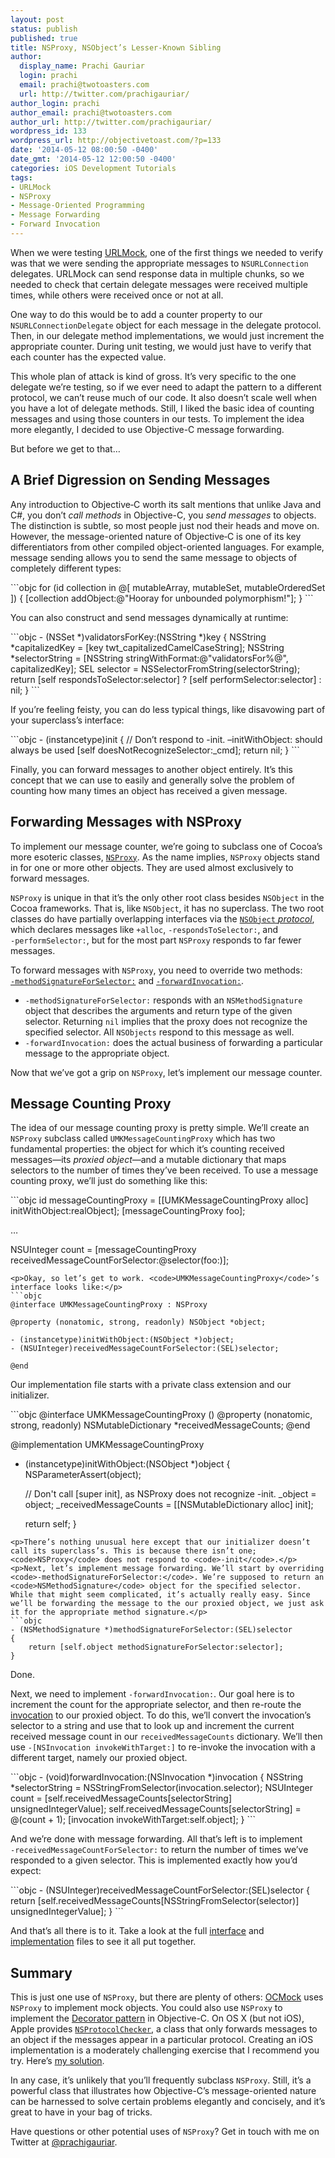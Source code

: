```yaml
---
layout: post
status: publish
published: true
title: NSProxy, NSObject’s Lesser-Known Sibling
author:
  display_name: Prachi Gauriar
  login: prachi
  email: prachi@twotoasters.com
  url: http://twitter.com/prachigauriar/
author_login: prachi
author_email: prachi@twotoasters.com
author_url: http://twitter.com/prachigauriar/
wordpress_id: 133
wordpress_url: http://objectivetoast.com/?p=133
date: '2014-05-12 08:00:50 -0400'
date_gmt: '2014-05-12 12:00:50 -0400'
categories: iOS Development Tutorials
tags:
- URLMock
- NSProxy
- Message-Oriented Programming
- Message Forwarding
- Forward Invocation
---
```

<p>When we were testing <a href="https://github.com/twotoasters/URLMock" title="URLMock on GitHub">URLMock</a>, one of the first things we needed to verify was that we were sending the appropriate messages to <code>NSURLConnection</code> delegates. URLMock can send response data in multiple chunks, so we needed to check that certain delegate messages were received multiple times, while others were received once or not at all.</p>
<p><!--more--></p>
<p>One way to do this would be to add a counter property to our <code>NSURLConnectionDelegate</code> object for each message in the delegate protocol. Then, in our delegate method implementations, we would just increment the appropriate counter. During unit testing, we would just have to verify that each counter has the expected value.</p>
<p>This whole plan of attack is kind of gross. It’s very specific to the one delegate we’re testing, so if we ever need to adapt the pattern to a different protocol, we can’t reuse much of our code. It also doesn’t scale well when you have a lot of delegate methods. Still, I liked the basic idea of counting messages and using those counters in our tests. To implement the idea more elegantly, I decided to use Objective-C message forwarding.</p>
<p>But before we get to that…</p>
<h2>A Brief Digression on Sending Messages</h2>
<p>Any introduction to Objective‑C worth its salt mentions that unlike Java and C#, you don’t <em>call methods</em> in Objective-C, you <em>send messages</em> to objects. The distinction is subtle, so most people just nod their heads and move on. However, the message-oriented nature of Objective‑C is one of its key differentiators from other compiled object-oriented languages. For example, message sending allows you to send the same message to objects of completely different types:</p>
```objc
for (id collection in @[ mutableArray, mutableSet, mutableOrderedSet ]) {
    [collection addObject:@"Hooray for unbounded polymorphism!"];
}
```
<p>You can also construct and send messages dynamically at runtime:</p>
```objc
- (NSSet *)validatorsForKey:(NSString *)key
{
    NSString *capitalizedKey = [key twt_capitalizedCamelCaseString];
    NSString *selectorString = [NSString stringWithFormat:@"validatorsFor%@", capitalizedKey];
    SEL selector = NSSelectorFromString(selectorString);
    return [self respondsToSelector:selector] ? [self performSelector:selector] : nil;
}
```
<p>If you’re feeling feisty, you can do less typical things, like disavowing part of your superclass’s interface:</p>
```objc
- (instancetype)init
{
    // Don’t respond to -init. –initWithObject: should always be used
    [self doesNotRecognizeSelector:_cmd];
    return nil;
}
```
<p>Finally, you can forward messages to another object entirely. It’s this concept that we can use to easily and generally solve the problem of counting how many times an object has received a given message.</p>
<h2>Forwarding Messages with NSProxy</h2>
<p>To implement our message counter, we’re going to subclass one of Cocoa’s more esoteric classes, <a href="https://developer.apple.com/library/ios/documentation/cocoa/reference/foundation/classes/NSProxy_Class/Reference/Reference.html" title="NSProxy Class Reference"><code>NSProxy</code></a>. As the name implies, <code>NSProxy</code> objects stand in for one or more other objects. They are used almost exclusively to forward messages.</p>
<p><code>NSProxy</code> is unique in that it’s the only other root class besides <code>NSObject</code> in the Cocoa frameworks. That is, like <code>NSObject</code>, it has no superclass. The two root classes do have partially overlapping interfaces via the <a href="https://developer.apple.com/library/ios/documentation/cocoa/reference/foundation/Protocols/NSObject_Protocol/Reference/NSObject.html" title="NSObject Protocol Reference"><code>NSObject</code> <em>protocol</em></a>, which declares messages like <code>+alloc</code>, <code>‑respondsToSelector:</code>, and <code>‑performSelector:</code>, but for the most part <code>NSProxy</code> responds to far fewer messages.</p>
<p>To forward messages with <code>NSProxy</code>, you need to override two methods: <a href="https://developer.apple.com/library/ios/documentation/cocoa/reference/foundation/classes/NSProxy_Class/Reference/Reference.html#//apple_ref/occ/instm/NSProxy/methodSignatureForSelector:" title="‑[NSProxy methodSignatureForSelector:] Documentation"><code>‑methodSignatureForSelector:</code></a> and <a href="https://developer.apple.com/library/ios/documentation/cocoa/reference/foundation/classes/NSProxy_Class/Reference/Reference.html#//apple_ref/occ/instm/NSProxy/forwardInvocation:" title="‑[NSProxy forwardInvocation:] Documentation"><code>‑forwardInvocation:</code></a>.</p>
<ul>
<li><code>‑methodSignatureForSelector:</code> responds with an <code>NSMethodSignature</code> object that describes the arguments and return type of the given selector. Returning <code>nil</code> implies that the proxy does not recognize the specified selector. All <code>NSObjects</code> respond to this message as well. </li>
<li><code>-forwardInvocation:</code> does the actual business of forwarding a particular message to the appropriate object.</li>
</ul>
<p>Now that we’ve got a grip on <code>NSProxy</code>, let’s implement our message counter.</p>
<h2>Message Counting Proxy</h2>
<p>The idea of our message counting proxy is pretty simple. We’ll create an <code>NSProxy</code> subclass called <code>UMKMessageCountingProxy</code> which has two fundamental properties: the object for which it’s counting received messages—its <em>proxied object</em>—and a mutable dictionary that maps selectors to the number of times they’ve been received. To use a message counting proxy, we’ll just do something like this:</p>
```objc
id messageCountingProxy = [[UMKMessageCountingProxy alloc] initWithObject:realObject];
[messageCountingProxy foo];

…

NSUInteger count = [messageCountingProxy receivedMessageCountForSelector:@selector(foo:)];
```
<p>Okay, so let’s get to work. <code>UMKMessageCountingProxy</code>’s interface looks like:</p>
```objc
@interface UMKMessageCountingProxy : NSProxy

@property (nonatomic, strong, readonly) NSObject *object;

- (instancetype)initWithObject:(NSObject *)object;
- (NSUInteger)receivedMessageCountForSelector:(SEL)selector;

@end
```
<p>Our implementation file starts with a private class extension and our initializer.</p>
```objc
@interface UMKMessageCountingProxy ()
@property (nonatomic, strong, readonly) NSMutableDictionary *receivedMessageCounts;
@end


@implementation UMKMessageCountingProxy

- (instancetype)initWithObject:(NSObject *)object
{
    NSParameterAssert(object);

    // Don't call [super init], as NSProxy does not recognize -init.
    _object = object;
    _receivedMessageCounts = [[NSMutableDictionary alloc] init];

    return self;
}
```
<p>There’s nothing unusual here except that our initializer doesn’t call its superclass’s. This is because there isn’t one; <code>NSProxy</code> does not respond to <code>‑init</code>.</p>
<p>Next, let’s implement message forwarding. We’ll start by overriding <code>‑methodSignatureForSelector:</code>. We’re supposed to return an <code>NSMethodSignature</code> object for the specified selector. While that might seem complicated, it’s actually really easy. Since we’ll be forwarding the message to the our proxied object, we just ask it for the appropriate method signature.</p>
```objc
- (NSMethodSignature *)methodSignatureForSelector:(SEL)selector
{
    return [self.object methodSignatureForSelector:selector];
}
```
<p>Done.</p>
<p>Next, we need to implement <code>-forwardInvocation:</code>. Our goal here is to increment the count for the appropriate selector, and then re-route the <a href="https://developer.apple.com/library/ios/documentation/cocoa/reference/foundation/classes/NSInvocation_Class/Reference/Reference.html" title="NSInvocation Class Reference">invocation</a> to our proxied object. To do this, we’ll convert the invocation’s selector to a string and use that to look up and increment the current received message count in our <code>receivedMessageCounts</code> dictionary. We’ll then use <code>‑[NSInvocation invokeWithTarget:]</code> to re-invoke the invocation with a different target, namely our proxied object.</p>
```objc
- (void)forwardInvocation:(NSInvocation *)invocation
{
    NSString *selectorString = NSStringFromSelector(invocation.selector);
    NSUInteger count = [self.receivedMessageCounts[selectorString] unsignedIntegerValue];
    self.receivedMessageCounts[selectorString] = @(count + 1);
    [invocation invokeWithTarget:self.object];
}
```
<p>And we’re done with message forwarding. All that’s left is to implement <code>‑receivedMessageCountForSelector:</code> to return the number of times we’ve responded to a given selector. This is implemented exactly how you’d expect:</p>
```objc
- (NSUInteger)receivedMessageCountForSelector:(SEL)selector
{
    return [self.receivedMessageCounts[NSStringFromSelector(selector)] unsignedIntegerValue];
}
```
<p>And that’s all there is to it. Take a look at the full <a href="https://github.com/twotoasters/URLMock/blob/master/URLMock/Utilities/UMKMessageCountingProxy.h" title="UMKMessageCountingProxy.h">interface</a> and <a href="https://github.com/twotoasters/URLMock/blob/master/URLMock/Utilities/UMKMessageCountingProxy.m" title="UMKMessageCountingProxy.m">implementation</a> files to see it all put together.</p>
<h2>Summary</h2>
<p>This is just one use of <code>NSProxy</code>, but there are plenty of others: <a href="https://github.com/erikdoe/ocmock" title="OCMock on GitHub">OCMock</a> uses <code>NSProxy</code> to implement mock objects. You could also use <code>NSProxy</code> to implement the <a href="http://en.wikipedia.org/wiki/Decorator_pattern" title="The Decorator pattern">Decorator pattern</a> in Objective-C. On OS X (but not iOS), Apple provides <a href="https://developer.apple.com/library/mac/documentation/cocoa/reference/foundation/Classes/NSProtocolChecker_Class/Reference/Reference.html" title="NSProtocolChecker Class Reference"><code>NSProtocolChecker</code></a>, a class that only forwards messages to an object if the messages appear in a particular protocol. Creating an iOS implementation is a moderately challenging exercise that I recommend you try. Here’s <a href="https://github.com/objectivetoast/ProtocolChecker" title="ProtocolChecker on GitHub">my solution</a>.</p>
<p>In any case, it’s unlikely that you’ll frequently subclass <code>NSProxy</code>. Still, it’s a powerful class that illustrates how Objective-C’s message-oriented nature can be harnessed to solve certain problems elegantly and concisely, and it’s great to have in your bag of tricks.</p>
<p>Have questions or other potential uses of <code>NSProxy</code>? Get in touch with me on Twitter at <a href="https://twitter.com/prachigauriar/" title="PrachiGauriar on Twitter">@prachigauriar</a>.</p>
